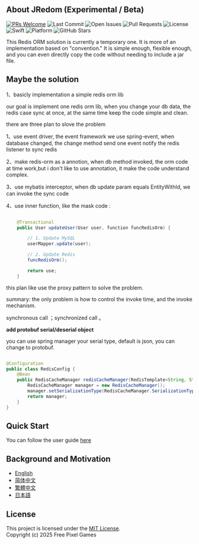 
## About JRedom (Experimental / Beta)

[![PRs Welcome](https://img.shields.io/badge/PRs-welcome-brightgreen.svg?style=flat-square)](http://makeapullrequest.com)
![Last Commit](https://img.shields.io/github/last-commit/free-pixel/jredom)
![Open Issues](https://img.shields.io/github/issues/free-pixel/jredom)
![Pull Requests](https://img.shields.io/github/issues-pr/free-pixel/jredom)
![License](https://img.shields.io/github/license/free-pixel/jredom)
![Swift](https://img.shields.io/badge/built_with-Java-orange?logo=java)
![Platform](https://img.shields.io/badge/platform-Java-blue)
![GitHub Stars](https://img.shields.io/github/stars/free-pixel/jredom?style=social)


This Redis ORM solution is currently a temporary one. It is more of an implementation based on "convention." It is simple enough, flexible enough, and you can even directly copy the code without needing to include a jar file.


## Maybe the solution

1、basicly implementation a simple redis orm lib

our goal is implement one redis orm lib, when you change your db data, the redis
case sync at once, at the same time keep the code simple and clean.


there are three plan to slove the problem

1、use event driver, the event framework we use spring-event, when database changed, the change method send one event notify the redis listener to sync redis

2、make redis-orm as a annotion, when db method invoked, the orm code at time work,but i don't like to use annotation, it make the code understand complex.

3、use mybatis interceptor, when db update param equals EntityWithId, we can invoke the sync code

4、use inner function, like the mask code :

```java

    @Transactional
    public User updateUser(User user, function funcRedisOrm) {

        // 1. Update MySQL
        userMapper.update(user);

        // 2. Update Redis
        funcRedisOrm();

        return use;
    }

```

this plan like use the proxy pattern to solve the problem.


summary: the only problem is how to control the invoke time, and the invoke mechanism.


synchronous call ；synchronized call 。

**add protobuf serial/deserial object**

you can use spring manager your serial type, default is json, you can change to protobuf.

```java

@Configuration
public class RedisConfig {
    @Bean
    public RedisCacheManager redisCacheManager(RedisTemplate<String, String> redisTemplate) {
        RedisCacheManager manager = new RedisCacheManager();
        manager.setSerializationType(RedisCacheManager.SerializationType.PROTOBUF); // 或JSON
        return manager;
    }
}

```

## Quick Start

You can follow the user guide [here](./docs/jredom-quick-start.en.md) 

## Background and Motivation

- [English](docs/background-and-motivation-for-the-project.en.md)
- [简体中文](docs/background-and-motivation-for-the-project.zh-CN.md)
- [繁體中文](docs/background-and-motivation-for-the-project.zh-Hant.md)
- [日本語](docs/background-and-motivation-for-the-project.ja.md)


## License

This project is licensed under the [MIT License](./LICENSE).  
Copyright (c) 2025 Free Pixel Games
